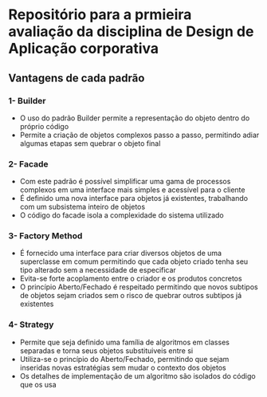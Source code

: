 
<h1>Repositório para a prmieira avaliação da disciplina de Design de Aplicação corporativa</h1>

## Vantagens de cada padrão

### 1- Builder
<ul>
  <li>O uso do padrão Builder permite a representação do objeto dentro do próprio código</li>
  <li>Permite a criação de objetos complexos passo a passo, permitindo adiar algumas etapas sem quebrar o objeto final</li>
</ul>

### 2- Facade
<ul>
  <li>Com este padrão é possível simplificar uma gama de processos complexos em uma interface mais simples e acessível para o cliente</li>
  <li>É definido uma nova interface para objetos já existentes, trabalhando com um subsistema inteiro de objetos</li>
  <li>O código do facade isola a complexidade do sistema utilizado</li>
</ul>

### 3- Factory Method
<ul>
  <li>É fornecido uma interface para criar diversos objetos de uma superclasse em comum permitindo que cada objeto
    criado tenha seu tipo alterado sem a necessidade de especificar</li>
  <li>Evita-se forte acoplamento entre o criador e os produtos concretos</li>
  <li>O princípio Aberto/Fechado é respeitado permitindo que novos subtipos de objetos sejam criados sem o risco de quebrar outros subtipos já existentes</li>
</ul>

### 4- Strategy
<ul>
  <li>Permite que seja definido uma família de algoritmos em classes separadas e torna seus objetos substituiveis entre si</li>
  <li>Utiliza-se o princípio do Aberto/Fechado, permitindo que sejam inseridas novas estratégias sem mudar o contexto dos objetos</li>
  <li>Os detalhes de implementação de um algoritmo são isolados do código que os usa</li>
</ul>
